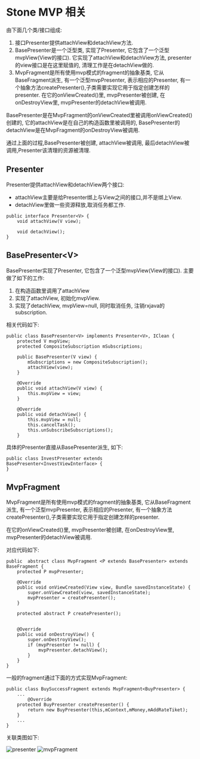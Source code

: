 # Stone MVP 相关

由下面几个类/接口组成:

1. 接口Presenter提供attachView和detachView方法.
1. BasePresenter是一个泛型类, 实现了Presenter, 它包含了一个泛型mvpView(View的接口). 它实现了attachView和detachView方法, presenter的view接口是在这里赋值的, 清理工作是在detachView做的.
1. MvpFragment是所有使用mvp模式的fragment的抽象基类, 它从BaseFragment派生, 有一个泛型mvpPresenter, 表示相应的Presenter, 有一个抽象方法createPresenter(),子类需要实现它用于指定创建怎样的presenter. 在它的onViewCreated()里, mvpPresenter被创建, 在onDestroyView里, mvpPresenter的detachView被调用.

BasePresenter是在MvpFragment的onViewCreated里被调用onViewCreated()创建的, 它的attachView是在自己的构造函数里被调用的, BasePresenter的detachView是在MvpFragment的onDestroyView被调用.

通过上面的过程,BasePresenter被创建, attachView被调用, 最后detachView被调用,Presenter该清理的资源被清理.

## Presenter

Presenter提供attachView和detachView两个接口:

- attachView主要是给Presenter绑上与View之间的接口,并不是绑上View.
- detachView里做一些资源释放,取消任务都工作.

```
public interface Presenter<V> {
    void attachView(V view);

    void detachView();
}
```

## BasePresenter\<V>

BasePresenter实现了Presenter, 它包含了一个泛型mvpView(View的接口). 主要做了如下的工作:

1. 在构造函数里调用了attachView
1. 实现了attachView, 初始化mvpView.
1. 实现了detachView, mvpView=null, 同时取消任务, 注销rxjava的subscription.

相关代码如下:

```
public class BasePresenter<V> implements Presenter<V>, IClean {
    protected V mvpView;
    protected CompositeSubscription mSubscriptions;

    public BasePresenter(V view) {
        mSubscriptions = new CompositeSubscription();
        attachView(view);
    }

    @Override
    public void attachView(V view) {
        this.mvpView = view;
    }

    @Override
    public void detachView() {
        this.mvpView = null;
        this.cancelTask();
        this.unSubscribeSubscriptions();
    }
```

具体的Presenter直接从BasePresenter派生, 如下:

```
public class InvestPresenter extends BasePresenter<InvestViewInterface> {
}
```


## MvpFragment

MvpFragment是所有使用mvp模式的fragment的抽象基类, 它从BaseFragment派生, 有一个泛型mvpPresenter, 表示相应的Presenter, 有一个抽象方法createPresenter(),子类需要实现它用于指定创建怎样的presenter.

在它的onViewCreated()里, mvpPresenter被创建, 在onDestroyView里, mvpPresenter的detachView被调用.

对应代码如下:

```
public  abstract class MvpFragment <P extends BasePresenter> extends BaseFragment {
    protected P mvpPresenter;

    @Override
    public void onViewCreated(View view, Bundle savedInstanceState) {
        super.onViewCreated(view, savedInstanceState);
        mvpPresenter = createPresenter();
    }

    protected abstract P createPresenter();


    @Override
    public void onDestroyView() {
        super.onDestroyView();
        if (mvpPresenter != null) {
            mvpPresenter.detachView();
        }
    }
}
```

一般的fragment通过下面的方式实现MvpFragment:

```
public class BuySuccessFragment extends MvpFragment<BuyPresenter> {
    ...
        @Override
    protected BuyPresenter createPresenter() {
        return new BuyPresenter(this,mContext,mMoney,mAddRateTiket);
    }
    ...
}

```

关联类图如下:

![presenter](https://www.evernote.com/shard/s164/sh/2414963d-b239-44a5-940f-4f24d7c7ee59/600d42d911a7b862/res/03f99425-0a8c-426b-9bba-425f47c6a268.png?resizeSmall&width=832)
![mvpFragment](https://www.evernote.com/shard/s164/sh/2414963d-b239-44a5-940f-4f24d7c7ee59/600d42d911a7b862/res/8fed7e19-8af1-488f-8256-c7b671ebe641.png?resizeSmall&width=832)